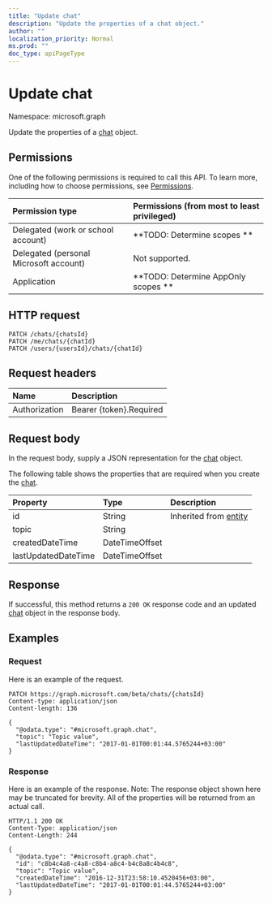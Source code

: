 ```yaml
---
title: "Update chat"
description: "Update the properties of a chat object."
author: ""
localization_priority: Normal
ms.prod: ""
doc_type: apiPageType
---
```


# Update chat

Namespace: microsoft.graph

Update the properties of a [chat](../resources/chat.md) object.

## Permissions
One of the following permissions is required to call this API. To learn more, including how to choose permissions, see [Permissions](/concepts/permissions-reference.md).

|Permission type|Permissions (from most to least privileged)|
|:---|:---|
|Delegated (work or school account)|**TODO: Determine scopes **|
|Delegated (personal Microsoft account)|Not supported.|
|Application|**TODO: Determine AppOnly scopes **|

## HTTP request
<!-- {
  "blockType": "ignored"
}
-->
``` http
PATCH /chats/{chatsId}
PATCH /me/chats/{chatId}
PATCH /users/{usersId}/chats/{chatId}
```

## Request headers
|Name|Description|
|:---|:---|
|Authorization|Bearer {token}.Required|

## Request body
In the request body, supply a JSON representation for the [chat](../resources/chat.md) object.

The following table shows the properties that are required when you create the [chat](../resources/chat.md).

|Property|Type|Description|
|:---|:---|:---|
|id|String| Inherited from [entity](../resources/entity.md)|
|topic|String||
|createdDateTime|DateTimeOffset||
|lastUpdatedDateTime|DateTimeOffset||



## Response
If successful, this method returns a `200 OK` response code and an updated [chat](../resources/chat.md) object in the response body.

## Examples

### Request
Here is an example of the request.
<!-- {
  "blockType": "request",
  "name": "update_chat"
}
-->
``` http
PATCH https://graph.microsoft.com/beta/chats/{chatsId}
Content-type: application/json
Content-length: 136

{
  "@odata.type": "#microsoft.graph.chat",
  "topic": "Topic value",
  "lastUpdatedDateTime": "2017-01-01T00:01:44.5765244+03:00"
}
```

### Response
Here is an example of the response. Note: The response object shown here may be truncated for brevity. All of the properties will be returned from an actual call.
<!-- {
  "blockType": "response",
  "truncated": true
}
-->
``` http
HTTP/1.1 200 OK
Content-Type: application/json
Content-Length: 244

{
  "@odata.type": "#microsoft.graph.chat",
  "id": "c8b4c4a8-c4a8-c8b4-a8c4-b4c8a8c4b4c8",
  "topic": "Topic value",
  "createdDateTime": "2016-12-31T23:58:10.4520456+03:00",
  "lastUpdatedDateTime": "2017-01-01T00:01:44.5765244+03:00"
}
```

